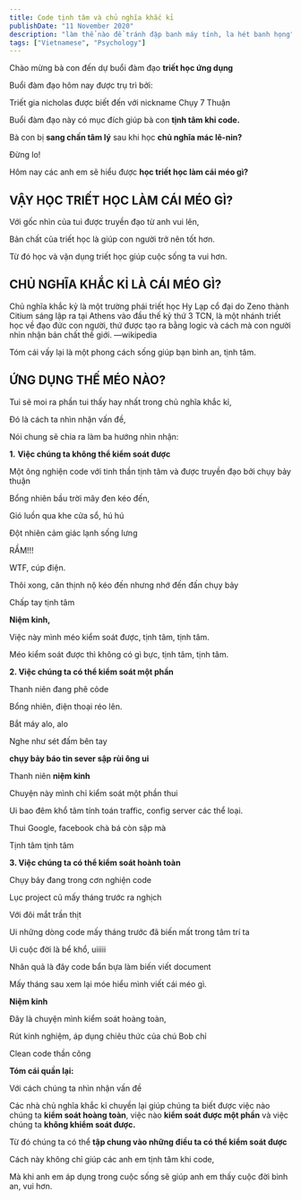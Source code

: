 ```yaml
---
title: Code tịnh tâm và chủ nghĩa khắc kỉ
publishDate: "11 November 2020"
description: "làm thể nào để tránh đập banh máy tính, la hét banh họng"
tags: ["Vietnamese", "Psychology"]
---
```


Chào mừng bà con đến dự buổi đàm đạo **triết học ứng dụng**

Buổi đàm đạo hôm nay được trụ trì bởi:

Triết gia nicholas được biết đến với nickname Chụy 7 Thuận

Buổi đàm đạo này có mục đích giúp bà con **tịnh tâm khi code.**

Bà con bị **sang chấn tâm lý** sau khi học **chủ nghĩa mác lê-nin?**

Đừng lo!

Hôm nay các anh em sẽ hiểu được **học triết học làm cái méo gì?**

## **VẬY HỌC TRIẾT HỌC LÀM CÁI MÉO GÌ?**

Với gốc nhìn của tui được truyền đạo từ anh vui lên,

Bản chất của triết học là giúp con người trở nên tốt hơn.

Từ đó học và vận dụng triết học giúp cuộc sống ta vui hơn.

## **CHỦ NGHĨA KHẮC KỈ LÀ CÁI MÉO GÌ?**

Chủ nghĩa khắc kỷ là một trường phái triết học Hy Lạp cổ đại do Zeno thành
Citium sáng lập ra tại Athens vào đầu thế kỷ thứ 3 TCN, là một nhánh triết học
về đạo đức con người, thứ được tạo ra bằng logic và cách mà con người nhìn nhận
bản chất thế giới. —wikipedia

Tóm cái vấy lại là một phong cách sống giúp bạn bình an, tịnh tâm.

## **ỨNG DỤNG THẾ MÉO NÀO?**

Tui sẽ moi ra phần tui thấy hay nhất trong chủ nghĩa khắc kỉ,

Đó là cách ta nhìn nhận vấn đề,

Nói chung sẽ chia ra làm ba hướng nhìn nhận:

**1.** **Việc chúng ta không thể kiểm soát được**

Một ông nghiện code với tinh thần tịnh tâm và được truyền đạo bởi chụy bảy thuận

Bổng nhiên bầu trời mây đen kéo đến,

Gió luồn qua khe cửa sổ, hú hú

Đột nhiên cảm giác lạnh sống lưng

RẦM!!!

WTF, cúp điện.

Thôi xong, căn thịnh nộ kéo đến nhưng nhớ đến đấn chụy bảy

Chấp tay tịnh tâm

**Niệm kinh,**

Việc này mình méo kiểm soát được, tịnh tâm, tịnh tâm.

Méo kiểm soát được thì không có gì bực, tịnh tâm, tịnh tâm.

**2. Việc chúng ta có thể kiểm soát một phần**

Thanh niên đang phê cỏde

Bổng nhiên, điện thoại réo lên.

Bắt máy alo, alo

Nghe như sét đấm bên tay

**chụy bảy báo tin sever sập rùi ông ui**

Thanh niên **niệm kinh**

Chuyện này mình chỉ kiểm soát một phần thui

Ui bao đêm khổ tâm tính toán traffic, config server các thể loại.

Thui Google, facebook chà bá còn sập mà

Tịnh tâm tịnh tâm

**3. Việc chúng ta có thể kiểm soát hoành toàn**

Chụy bảy đang trong cơn nghiện code

Lục project cũ mấy tháng trước ra nghịch

Với đôi mắt trần thịt

Ui những dòng code mấy tháng trước đã biến mất trong tâm trí ta

Ui cuộc đời là bể khổ, uiiiii

Nhân quả là đây code bẩn bựa làm biến viết document

Mấy tháng sau xem lại móe hiểu mình viết cái méo gì.

**Niệm kinh**

Đây là chuyện mình kiểm soát hoàng toàn,

Rút kinh nghiệm, áp dụng chiêu thức của chú Bob chỉ

Clean code thần công

**Tóm cái quần lại:**

Với cách chúng ta nhìn nhận vấn đề

Các nhà chủ nghĩa khắc kỉ chuyền lại giúp chúng ta biết được việc nào chúng
ta **kiểm soát hoàng toàn**, việc nào **kiểm soát được một phần** và việc chúng
ta **không khiểm soát được.**

Từ đó chúng ta có thể **tập chung vào những điều ta có thể kiểm soát được**

Cách này không chỉ giúp các anh em tịnh tâm khi code,

Mà khi anh em áp dụng trong cuộc sống sẽ giúp anh em thấy cuộc đời bình an, vui
hơn.
